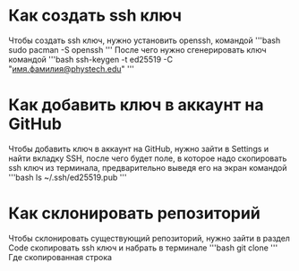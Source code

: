 # Как создать ssh ключ

Чтобы создать ssh ключ, нужно установить openssh, командой
'''bash
sudo pacman -S openssh
'''
После чего нужно сгенерировать ключ командой
'''bash
ssh-keygen -t ed25519 -C "имя.фамилия@phystech.edu"
'''

# Как добавить ключ в аккаунт на GitHub

Чтобы добавить ключ в аккаунт на GitHub, нужно зайти в Settings и найти вкладку SSH, после чего будет поле, в которое надо скопировать ssh ключ из терминала, предварительно выведя его на экран командой
'''bash
ls ~/.ssh/ed25519.pub
'''

# Как склонировать репозиторий

Чтобы склонировать существующий репозиторий, нужно зайти в раздел Code скопировать ssh ключ и набрать в терминале
'''bash
git clone <url>
'''
Где <url> скопированная строка
